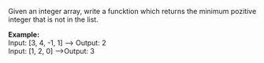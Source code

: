 Given an integer array, write a funcktion which returns the minimum pozitive integer that is not in the list.  

**Example:**  
Input: [3, 4, -1, 1] —> Output: 2  
Input: [1, 2, 0] —>Output: 3  
